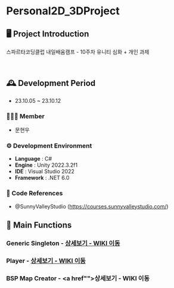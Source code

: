 # Personal2D_3DProject

## 🖥️ Project Introduction
스파르타코딩클럽 내일배움캠프 - 10주차 유니티 심화 + 개인 과제

<br>

## 🕰️ Development Period
* 23.10.05 ~ 23.10.12

### 🧑‍🤝‍🧑 Member
 - 문현우

### ⚙️ Development Environment
- **Language** : C#
- **Engine** : Unity 2022.3.2f1
- **IDE** : Visual Studio 2022
- **Framework** : .NET 6.0

### 📜 Code References
- @SunnyValleyStudio (https://courses.sunnyvalleystudio.com/)

## 📌 Main Functions
### Generic Singleton - <a href="https://github.com/NBC-Unity-A05-TeamProject/Random5bject/wiki/1.-GameManager" >상세보기 - WIKI 이동</a>

### Player - <a href="https://github.com/NBC-Unity-A05-TeamProject/Random5bject/wiki/2.-Tower" >상세보기 - WIKI 이동</a>

### BSP Map Creator - <a href"">상세보기 - WIKI 이동</a>
